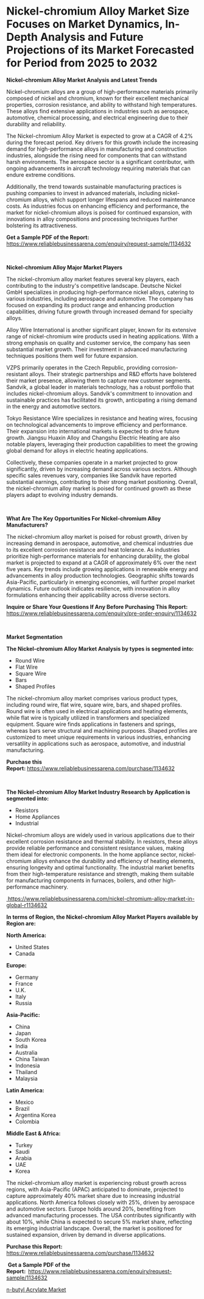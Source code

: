 <p><h1>Nickel-chromium Alloy Market Size Focuses on Market Dynamics, In-Depth Analysis and Future Projections of its Market Forecasted for Period from 2025 to 2032</h1></p><p><strong>Nickel-chromium Alloy Market Analysis and Latest Trends</strong></p>
<p><p>Nickel-chromium alloys are a group of high-performance materials primarily composed of nickel and chromium, known for their excellent mechanical properties, corrosion resistance, and ability to withstand high temperatures. These alloys find extensive applications in industries such as aerospace, automotive, chemical processing, and electrical engineering due to their durability and reliability.</p><p>The Nickel-chromium Alloy Market is expected to grow at a CAGR of 4.2% during the forecast period. Key drivers for this growth include the increasing demand for high-performance alloys in manufacturing and construction industries, alongside the rising need for components that can withstand harsh environments. The aerospace sector is a significant contributor, with ongoing advancements in aircraft technology requiring materials that can endure extreme conditions.</p><p>Additionally, the trend towards sustainable manufacturing practices is pushing companies to invest in advanced materials, including nickel-chromium alloys, which support longer lifespans and reduced maintenance costs. As industries focus on enhancing efficiency and performance, the market for nickel-chromium alloys is poised for continued expansion, with innovations in alloy compositions and processing techniques further bolstering its attractiveness.</p></p>
<p><strong>Get a Sample PDF of the Report:&nbsp;</strong> <a href="https://www.reliablebusinessarena.com/enquiry/request-sample/1134632?utm_campaign=3314&utm_medium=2&utm_source=Github&utm_content=ia&utm_term=25032025&utm_id=nickel-chromium-alloy">https://www.reliablebusinessarena.com/enquiry/request-sample/1134632</a></p>
<p>&nbsp;</p>
<p><strong>Nickel-chromium Alloy Major Market Players</strong></p>
<p><p>The nickel-chromium alloy market features several key players, each contributing to the industry's competitive landscape. Deutsche Nickel GmbH specializes in producing high-performance nickel alloys, catering to various industries, including aerospace and automotive. The company has focused on expanding its product range and enhancing production capabilities, driving future growth through increased demand for specialty alloys.</p><p>Alloy Wire International is another significant player, known for its extensive range of nickel-chromium wire products used in heating applications. With a strong emphasis on quality and customer service, the company has seen substantial market growth. Their investment in advanced manufacturing techniques positions them well for future expansion.</p><p>VZPS primarily operates in the Czech Republic, providing corrosion-resistant alloys. Their strategic partnerships and R&D efforts have bolstered their market presence, allowing them to capture new customer segments. Sandvik, a global leader in materials technology, has a robust portfolio that includes nickel-chromium alloys. Sandvik's commitment to innovation and sustainable practices has facilitated its growth, anticipating a rising demand in the energy and automotive sectors.</p><p>Tokyo Resistance Wire specializes in resistance and heating wires, focusing on technological advancements to improve efficiency and performance. Their expansion into international markets is expected to drive future growth. Jiangsu Huaxin Alloy and Changshu Electric Heating are also notable players, leveraging their production capabilities to meet the growing global demand for alloys in electric heating applications.</p><p>Collectively, these companies operate in a market projected to grow significantly, driven by increasing demand across various sectors. Although specific sales revenues vary, companies like Sandvik have reported substantial earnings, contributing to their strong market positioning. Overall, the nickel-chromium alloy market is poised for continued growth as these players adapt to evolving industry demands.</p></p>
<p>&nbsp;</p>
<p><strong>What Are The Key Opportunities For Nickel-chromium Alloy Manufacturers?</strong></p>
<p><p>The nickel-chromium alloy market is poised for robust growth, driven by increasing demand in aerospace, automotive, and chemical industries due to its excellent corrosion resistance and heat tolerance. As industries prioritize high-performance materials for enhancing durability, the global market is projected to expand at a CAGR of approximately 6% over the next five years. Key trends include growing applications in renewable energy and advancements in alloy production technologies. Geographic shifts towards Asia-Pacific, particularly in emerging economies, will further propel market dynamics. Future outlook indicates resilience, with innovation in alloy formulations enhancing their applicability across diverse sectors.</p></p>
<p><strong>Inquire or Share Your Questions If Any Before Purchasing This Report:</strong> <a href="https://www.reliablebusinessarena.com/enquiry/pre-order-enquiry/1134632?utm_campaign=3314&utm_medium=2&utm_source=Github&utm_content=ia&utm_term=25032025&utm_id=nickel-chromium-alloy">https://www.reliablebusinessarena.com/enquiry/pre-order-enquiry/1134632</a></p>
<p>&nbsp;</p>
<p><strong>Market Segmentation</strong></p>
<p><strong>The Nickel-chromium Alloy Market Analysis by types is segmented into:</strong></p>
<p><ul><li>Round Wire</li><li>Flat Wire</li><li>Square Wire</li><li>Bars</li><li>Shaped Profiles</li></ul></p>
<p><p>The nickel-chromium alloy market comprises various product types, including round wire, flat wire, square wire, bars, and shaped profiles. Round wire is often used in electrical applications and heating elements, while flat wire is typically utilized in transformers and specialized equipment. Square wire finds applications in fasteners and springs, whereas bars serve structural and machining purposes. Shaped profiles are customized to meet unique requirements in various industries, enhancing versatility in applications such as aerospace, automotive, and industrial manufacturing.</p></p>
<p><strong>Purchase this Report:&nbsp;</strong><a href="https://www.reliablebusinessarena.com/purchase/1134632?utm_campaign=3314&utm_medium=2&utm_source=Github&utm_content=ia&utm_term=25032025&utm_id=nickel-chromium-alloy">https://www.reliablebusinessarena.com/purchase/1134632</a></p>
<p>&nbsp;</p>
<p><strong>The Nickel-chromium Alloy Market Industry Research by Application is segmented into:</strong></p>
<p><ul><li>Resistors</li><li>Home Appliances</li><li>Industrial</li></ul></p>
<p><p>Nickel-chromium alloys are widely used in various applications due to their excellent corrosion resistance and thermal stability. In resistors, these alloys provide reliable performance and consistent resistance values, making them ideal for electronic components. In the home appliance sector, nickel-chromium alloys enhance the durability and efficiency of heating elements, ensuring longevity and optimal functionality. The industrial market benefits from their high-temperature resistance and strength, making them suitable for manufacturing components in furnaces, boilers, and other high-performance machinery.</p></p>
<p><a href="https://www.reliablebusinessarena.com/nickel-chromium-alloy-market-in-global-r1134632?utm_campaign=3314&utm_medium=2&utm_source=Github&utm_content=ia&utm_term=25032025&utm_id=nickel-chromium-alloy">&nbsp;https://www.reliablebusinessarena.com/nickel-chromium-alloy-market-in-global-r1134632</a></p>
<p><strong>In terms of Region, the Nickel-chromium Alloy Market Players available by Region are:</strong></p>
<p>
    <p> <strong> North America: </strong>
        <ul>
            <li>United States</li>
            <li>Canada</li>
        </ul>
        </p> 
    <p> <strong> Europe: </strong>
        <ul>
            <li>Germany</li>
            <li>France</li>
            <li>U.K.</li>
            <li>Italy</li>
            <li>Russia</li>
        </ul>
        </p> 
    <p> <strong> Asia-Pacific: </strong>
        <ul>
            <li>China</li>
            <li>Japan</li>
            <li>South Korea</li>
            <li>India</li>
            <li>Australia</li>
            <li>China Taiwan</li>
            <li>Indonesia</li>
            <li>Thailand</li>
            <li>Malaysia</li>
        </ul>
        </p> 
    <p> <strong> Latin America: </strong>
        <ul>
            <li>Mexico</li>
            <li>Brazil</li>
            <li>Argentina Korea</li>
            <li>Colombia</li>
        </ul>
        </p> 
    <p> <strong> Middle East & Africa: </strong>
        <ul>
            <li>Turkey</li>
            <li>Saudi</li>
            <li>Arabia</li>
            <li>UAE</li>
            <li>Korea</li>
        </ul>
    </p>
    </p>
<p><p>The nickel-chromium alloy market is experiencing robust growth across regions, with Asia-Pacific (APAC) anticipated to dominate, projected to capture approximately 40% market share due to increasing industrial applications. North America follows closely with 25%, driven by aerospace and automotive sectors. Europe holds around 20%, benefiting from advanced manufacturing processes. The USA contributes significantly with about 10%, while China is expected to secure 5% market share, reflecting its emerging industrial landscape. Overall, the market is positioned for sustained expansion, driven by demand in diverse applications.</p></p>
<p><strong>Purchase this Report: </strong><a href="https://www.reliablebusinessarena.com/purchase/1134632?utm_campaign=3314&utm_medium=2&utm_source=Github&utm_content=ia&utm_term=25032025&utm_id=nickel-chromium-alloy">https://www.reliablebusinessarena.com/purchase/1134632</a></p>
<p>&nbsp;<strong>Get a Sample PDF of the Report:&nbsp;&nbsp;</strong><a href="https://www.reliablebusinessarena.com/enquiry/request-sample/1134632?utm_campaign=3314&utm_medium=2&utm_source=Github&utm_content=ia&utm_term=25032025&utm_id=nickel-chromium-alloy">https://www.reliablebusinessarena.com/enquiry/request-sample/1134632</a></p>
<p><strong></strong></p>
<p><p><a href="https://github.com/stickkinkel/Market-Research-Report-List-1/blob/main/n-butyl-acrylate-market.md?utm_campaign=3314&utm_medium=2&utm_source=Github&utm_content=ia&utm_term=25032025&utm_id=nickel-chromium-alloy">n-butyl Acrylate Market</a></p></p>